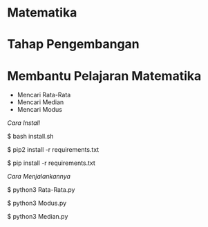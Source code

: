 # Matematika
# Tahap Pengembangan

# Membantu Pelajaran Matematika

* Mencari Rata-Rata
* Mencari Median
* Mencari Modus

*Cara Install*

$ bash install.sh

$ pip2 install -r requirements.txt

$ pip install -r requirements.txt

*Cara Menjalankannya*

$ python3 Rata-Rata.py

$ python3 Modus.py

$ python3 Median.py
